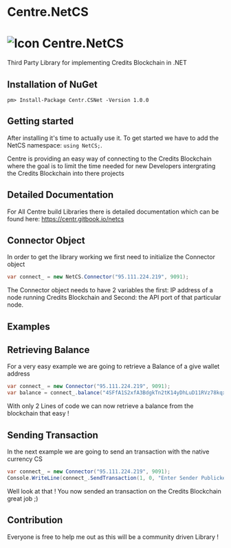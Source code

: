 # Centre.NetCS
# ![Icon](https://centr.tech/wp-content/uploads/CENTR-Concept-Logo-1.png) Centre.NetCS
Third Party Library for implementing Credits Blockchain in .NET

## Installation of NuGet
```
pm> Install-Package Centr.CSNet -Version 1.0.0
```

## Getting started

After installing it's time to actually use it. To get started we have to add the NetCS namespace:  `using NetCS;`.

Centre is providing an easy way of connecting to the Credits Blockchain where the goal is to limit the time needed for new Developers intergrating the Credits Blockchain into there projects

## Detailed Documentation

For All Centre build Libraries there is detailed documentation which can be found here:
https://centr.gitbook.io/netcs

## Connector Object

In order to get the library working we first need to initialize the Connector object
```csharp
var connect_ = new NetCS.Connector("95.111.224.219", 9091);
```
The Connector object needs to have 2 variables the first: IP address of a node running Credits Blockchain and Second: the API port of that particular node.

## Examples
Retrieving Balance
--
For a very easy example we are going to retrieve a Balance of a give wallet address
```csharp
var connect_ = new Connector("95.111.224.219", 9091);
var balance = connect_.balance("4SFfA1S2xfA3BdgkTn2tK14yDhLuD11RVz78kqx35jct");
```
With only 2 Lines of code we can now retrieve a balance from the blockchain that easy !

Sending Transaction
--
In the next example we are going to send an transaction with the native currency CS
```csharp
var connect_ = new Connector("95.111.224.219", 9091);
Console.WriteLine(connect_.SendTransaction(1, 0, "Enter Sender Publickey", "Enter Sender Privatekey", "Enter Receiver Publickey"));
```
Well look at that ! You now sended an transaction on the Credits Blockchain great job ;)

## Contribution

Everyone is free to help me out as this will be a community driven Library !
